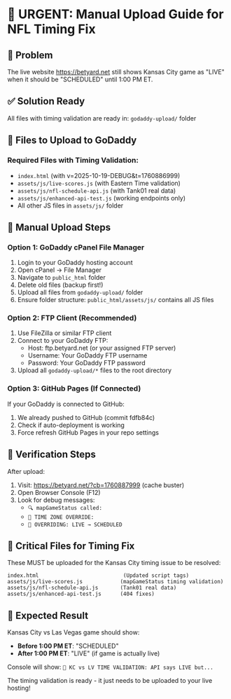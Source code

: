 # 🚀 URGENT: Manual Upload Guide for NFL Timing Fix

## 🎯 Problem
The live website https://betyard.net still shows Kansas City game as "LIVE" when it should be "SCHEDULED" until 1:00 PM ET.

## ✅ Solution Ready
All files with timing validation are ready in: `godaddy-upload/` folder

## 📁 Files to Upload to GoDaddy

### Required Files with Timing Validation:
- `index.html` (with v=2025-10-19-DEBUG&t=1760886999)
- `assets/js/live-scores.js` (with Eastern Time validation)
- `assets/js/nfl-schedule-api.js` (with Tank01 real data)
- `assets/js/enhanced-api-test.js` (working endpoints only)
- All other JS files in `assets/js/` folder

## 🔧 Manual Upload Steps

### Option 1: GoDaddy cPanel File Manager
1. Login to your GoDaddy hosting account
2. Open cPanel → File Manager
3. Navigate to `public_html` folder
4. Delete old files (backup first!)
5. Upload all files from `godaddy-upload/` folder
6. Ensure folder structure: `public_html/assets/js/` contains all JS files

### Option 2: FTP Client (Recommended)
1. Use FileZilla or similar FTP client
2. Connect to your GoDaddy FTP:
   - Host: ftp.betyard.net (or your assigned FTP server)
   - Username: Your GoDaddy FTP username
   - Password: Your GoDaddy FTP password
3. Upload all `godaddy-upload/*` files to the root directory

### Option 3: GitHub Pages (If Connected)
If your GoDaddy is connected to GitHub:
1. We already pushed to GitHub (commit fdfb84c)
2. Check if auto-deployment is working
3. Force refresh GitHub Pages in your repo settings

## 🧪 Verification Steps
After upload:
1. Visit: https://betyard.net/?cb=1760887999 (cache buster)
2. Open Browser Console (F12)
3. Look for debug messages:
   - `🔍 mapGameStatus called:`
   - `🚨 TIME ZONE OVERRIDE:`
   - `🔄 OVERRIDING: LIVE → SCHEDULED`

## 🚨 Critical Files for Timing Fix
These MUST be uploaded for the Kansas City timing issue to be resolved:

```
index.html                           (Updated script tags)
assets/js/live-scores.js            (mapGameStatus timing validation)
assets/js/nfl-schedule-api.js       (Tank01 real data)
assets/js/enhanced-api-test.js      (404 fixes)
```

## 🎯 Expected Result
Kansas City vs Las Vegas game should show:
- **Before 1:00 PM ET**: "SCHEDULED" 
- **After 1:00 PM ET**: "LIVE" (if game is actually live)

Console will show: `🏈 KC vs LV TIME VALIDATION: API says LIVE but...`

The timing validation is ready - it just needs to be uploaded to your live hosting!